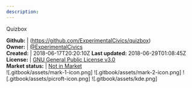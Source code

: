```yaml
---
description: 
---
```

Quizbox



**Github:** | (https://github.com/ExperimentalCivics/quizbox)  
**Owner:** | [@ExperimentalCivics](https://github.com/ExperimentalCivics)  
**Created:** | 2018-06-17T20:20:10Z  **Last updated:** 2018-06-29T01:08:45Z  
**License:** | [GNU General Public License v3.0](https://api.github.com/licenses/gpl-3.0)  
**Market status:** | [Not in Market](https://market.mycroft.ai/skill/)  
 ![.gitbook/assets/mark-1-icon.png]  ![.gitbook/assets/mark-2-icon.png]  ![.gitbook/assets/picroft-icon.png]  ![.gitbook/assets/kde.png]  
